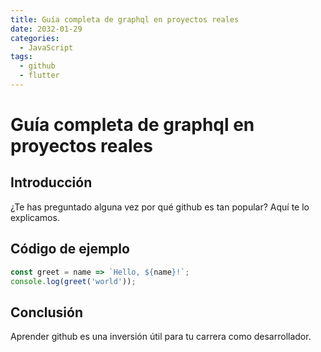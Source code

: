 ```yaml
---
title: Guía completa de graphql en proyectos reales
date: 2032-01-29
categories:
  - JavaScript
tags:
  - github
  - flutter
---
```


# Guía completa de graphql en proyectos reales

## Introducción

¿Te has preguntado alguna vez por qué github es tan popular? Aquí te lo explicamos.

## Código de ejemplo

```javascript
const greet = name => `Hello, ${name}!`;
console.log(greet('world'));
```

## Conclusión

Aprender github es una inversión útil para tu carrera como desarrollador.